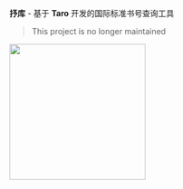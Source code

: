 **抒库** - 基于 **Taro** 开发的国际标准书号查询工具

> This project is no longer maintained

<img src="https://res.wx.qq.com/wxdoc/dist/assets/img/demo.ef5c5bef.jpg" width="240" >
